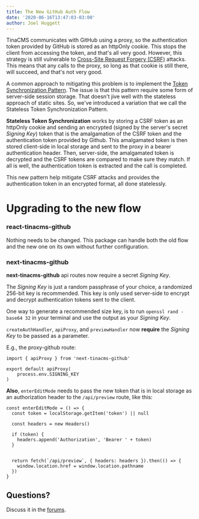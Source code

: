 ```yaml
---
title: The New GitHub Auth Flow
date: '2020-06-16T13:47:03-03:00'
author: Joel Huggett
---
```

TinaCMS communicates with GitHub using a proxy, so the authentication token provided by GitHub is stored as an httpOnly cookie. This stops the client from accessing the token, and that's all very good. However, this strategy is still vulnerable to [Cross-Site Request Forgery (CSRF)](https://owasp.org/www-community/attacks/csrf) attacks. This means that any calls to the proxy, so long as that cookie is still there, will succeed, and that's not very good.

A common approach to mitigating this problem is to implement the [Token Synchronization Pattern](). The issue is that this pattern require some form of server-side session storage. That doesn't jive well with the stateless approach of static sites. So, we've introduced a variation that we call the Stateless Token Synchronization Pattern.

**Stateless Token Synchronization** works by storing a CSRF token as an httpOnly cookie and sending an encrypted (signed by the server's secret _Signing Key_) token that is the amalgamation of the CSRF token and the authentication token provided by Github. This amalgamated token is then stored client-side in local storage and sent to the proxy in a bearer authentication header. Then, server-side, the amalgamated token is decrypted and the CSRF tokens are compared to make sure they match. If all is well, the authentication token is extracted and the call is completed.

This new pattern help mitigate CSRF attacks and provides the authentication token in an encrypted format, all done statelessly.

# Upgrading to the new flow

### **react-tinacms-github**

Nothing needs to be changed. This package can handle both the old flow and the new one on its own without further configuration.

### **next-tinacms-github**

**next-tinacms-github** api routes now require a secret _Signing Key_.

The _Signing Key_ is just a random passphrase of your choice, a randomized 256-bit key is recommended. This key is only used server-side to encrypt and decrypt authentication tokens sent to the client.

One way to generate a recommended size key, is to run `openssl rand -base64 32` in your terminal and use the output as your _Signing Key_.

`createAuthHandler`, `apiProxy`, and `previewHandler` now  **require** the _Signing Key_ to be passed as a parameter.

E.g., the proxy-github route:

```TSX
import { apiProxy } from 'next-tinacms-github'

export default apiProxy(
    process.env.SIGNING_KEY
)
```

**Also**, `enterEditMode` needs to pass the new token that is in local storage as an authorization header to the `/api/preview` route, like this:

```TSX
const enterEditMode = () => {
  const token = localStorage.getItem('token') || null

  const headers = new Headers()

  if (token) {
    headers.append('Authorization', 'Bearer ' + token)
  }


  return fetch(`/api/preview`, { headers: headers }).then(() => {
    window.location.href = window.location.pathname
  })
}
```

## Questions?

Discuss it in the [forums]().
